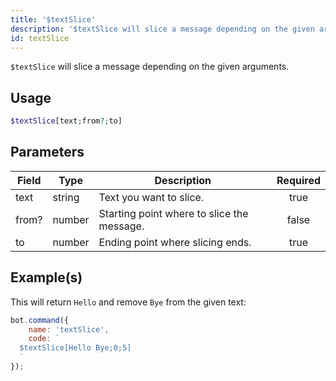 ```yaml
---
title: '$textSlice'
description: '$textSlice will slice a message depending on the given arguments.'
id: textSlice
---
```


`$textSlice` will slice a message depending on the given arguments.

## Usage

```php
$textSlice[text;from?;to]
```

## Parameters

| Field | Type   | Description                                | Required |
| ----- | ------ | ------------------------------------------ |:--------:|
| text  | string | Text you want to slice.                    |   true   |
| from? | number | Starting point where to slice the message. |  false   |
| to    | number | Ending point where slicing ends.           |   true   |

## Example(s)

This will return `Hello` and remove `Bye` from the given text:

```javascript
bot.command({
    name: 'textSlice',
    code: `
  $textSlice[Hello Bye;0;5]
  `
});
```